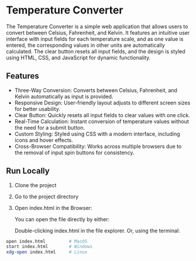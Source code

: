 
# Temperature Converter
The Temperature Converter is a simple web application that allows users to convert between Celsius, Fahrenheit, and Kelvin. It features an intuitive user interface with input fields for each temperature scale, and as one value is entered, the corresponding values in other units are automatically calculated. The clear button resets all input fields, and the design is styled using HTML, CSS, and JavaScript for dynamic functionality.







## Features

- Three-Way Conversion: Converts between Celsius, Fahrenheit, and Kelvin automatically as input is provided.
- Responsive Design: User-friendly layout adjusts to different screen sizes for better usability.
- Clear Button: Quickly resets all input fields to clear values with one click.
- Real-Time Calculation: Instant conversion of temperature values without the need for a submit button.
- Custom Styling: Styled using CSS with a modern interface, including icons and hover effects.
- Cross-Browser Compatibility: Works across multiple browsers due to the removal of input spin buttons for consistency.









## Run Locally

1. Clone the project


2. Go to the project directory


3. Open index.html in the Browser:

    You can open the file directly by either:
    
    Double-clicking index.html in the file explorer.
Or, using the terminal:
```bash
open index.html         # MacOS
start index.html        # Windows
xdg-open index.html     # Linux
```



